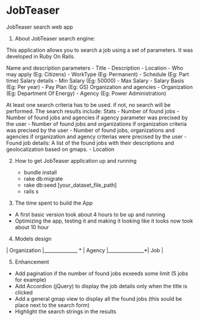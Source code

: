 # JobTeaser
JobTeaser search web app

1. About JobTeaser search engine:

  This application allows you to search a job using a set of parameters.
  It was developed in Ruby On Rails.

  Name and description parameters
    - Title
    - Description
    - Location
    - Who may apply (Eg: Citizens)
    - WorkType (Eg: Permanent)
    - Schedule (Eg: Part time)
  Salary details
    - Min Salary (Eg: 50000)
    - Max Salary
    - Salary Basis (Eg: Per year)
    - Pay Plan (Eg: GS)
  Organization and agencies
    - Organization (Eg: Department Of Energy)
    - Agency (Eg: Power Administration)

  At least one search criteria has to be used. if not, no search will be performed.
  The search results include:
  Stats
    - Number of found jobs
    - Number of found jobs and agencies if agency parameter was precised by the user
    - Number of found jobs and organizations if organization criteria was precised by the user
    - Number of found jobs, organizations and agencies if organization and agency criterias were precised by the user
    - Found job details: A list of the found jobs with their descriptions and geolocalization based on gmaps.
    - Location

2. How to get JobTeaser application up and running
     - bundle install
     - rake db:migrate
     - rake db:seed [your_dataset_file_path]
     - rails s

3. The time spent to build the App
  - A first basic version took about 4 hours to be up and running
  - Optimizing the app, testing it and making it looking like it looks now took about 10 hour

4. Models design


  | Organization |______________ * | Agency |_______________*| Job |


5. Enhancement
  - Add pagination if the number of found jobs exxeeds some limit (5 jobs for example)
  - Add Accordion (jQuery) to display the job details only when the title is clicked
  - Add a general gmap view to display all the found jobs (this sould be place next to the search form)
  - Highlight the search strings in the results
